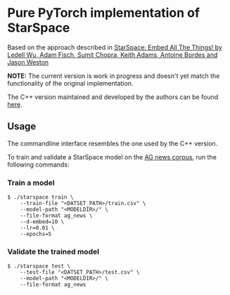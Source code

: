 # Pure PyTorch implementation of StarSpace

Based on the approach described in [StarSpace: Embed All The Things! by 
Ledell Wu, Adam Fisch, Sumit Chopra, Keith Adams, Antoine Bordes and Jason Weston](https://arxiv.org/abs/1709.03856)

**NOTE:** The current version is work in progress and doesn't yet match the functionality of the original implementation.

The C++ version maintained and developed by the authors can be found [here](https://github.com/facebookresearch/StarSpace).

## Usage
The commandline interface resembles the one used by the C++ version.

To train and validate a StarSpace model on the [AG news corpus](https://www.di.unipi.it/~gulli/AG_corpus_of_news_articles.html),
run the following commands:

### Train a model
```
$ ./starspace train \
    --train-file "<DATSET_PATH>/train.csv" \
    --model-path "<MODELDIR>/" \
    --file-format ag_news \
    --d-embed=10 \
    --lr=0.01 \
    --epochs=5
```

### Validate the trained model

```
$ ./starspace test \
    --test-file "<DATSET_PATH>/test.csv" \
    --model-path "<MODELDIR>/" \
    --file-format ag_news
```
